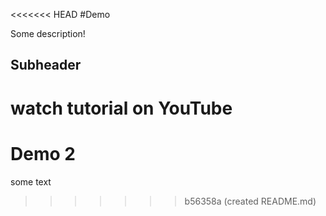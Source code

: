 <<<<<<< HEAD
#Demo

Some description!

## Subheader

watch tutorial on YouTube
=======
# Demo 2

some text
>>>>>>> b56358a (created README.md)

